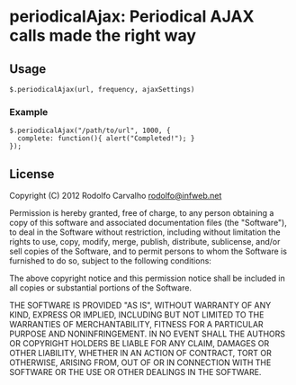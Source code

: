# periodicalAjax: Periodical AJAX calls made the right way

## Usage
  ```
  $.periodicalAjax(url, frequency, ajaxSettings)
  ```

### Example

  ```
  $.periodicalAjax("/path/to/url", 1000, {
    complete: function(){ alert("Completed!"); }
  });
  ```


## License

Copyright (C) 2012 Rodolfo Carvalho <rodolfo@infweb.net>

Permission is hereby granted, free of charge, to any person obtaining a copy of this software and associated documentation files (the "Software"), to deal in the Software without restriction, including without limitation the rights to use, copy, modify, merge, publish, distribute, sublicense, and/or sell copies of the Software, and to permit persons to whom the Software is furnished to do so, subject to the following conditions:

The above copyright notice and this permission notice shall be included in all copies or substantial portions of the Software.

THE SOFTWARE IS PROVIDED "AS IS", WITHOUT WARRANTY OF ANY KIND, EXPRESS OR IMPLIED, INCLUDING BUT NOT LIMITED TO THE WARRANTIES OF MERCHANTABILITY, FITNESS FOR A PARTICULAR PURPOSE AND NONINFRINGEMENT. IN NO EVENT SHALL THE AUTHORS OR COPYRIGHT HOLDERS BE LIABLE FOR ANY CLAIM, DAMAGES OR OTHER LIABILITY, WHETHER IN AN ACTION OF CONTRACT, TORT OR OTHERWISE, ARISING FROM, OUT OF OR IN CONNECTION WITH THE SOFTWARE OR THE USE OR OTHER DEALINGS IN THE SOFTWARE.
